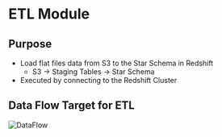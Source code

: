 # ETL Module
## Purpose
* Load flat files data from S3 to the Star Schema in Redshift
    * S3 -> Staging Tables -> Star Schema
* Executed by connecting to the Redshift Cluster 

## Data Flow Target for ETL
![DataFlow](https://github.com/ogierpaul/Udacity-Data-Engineer-NanoDegree/tree/master/p3_datawarehouse_aws_redshift/images/DataTransformation.jpg)


